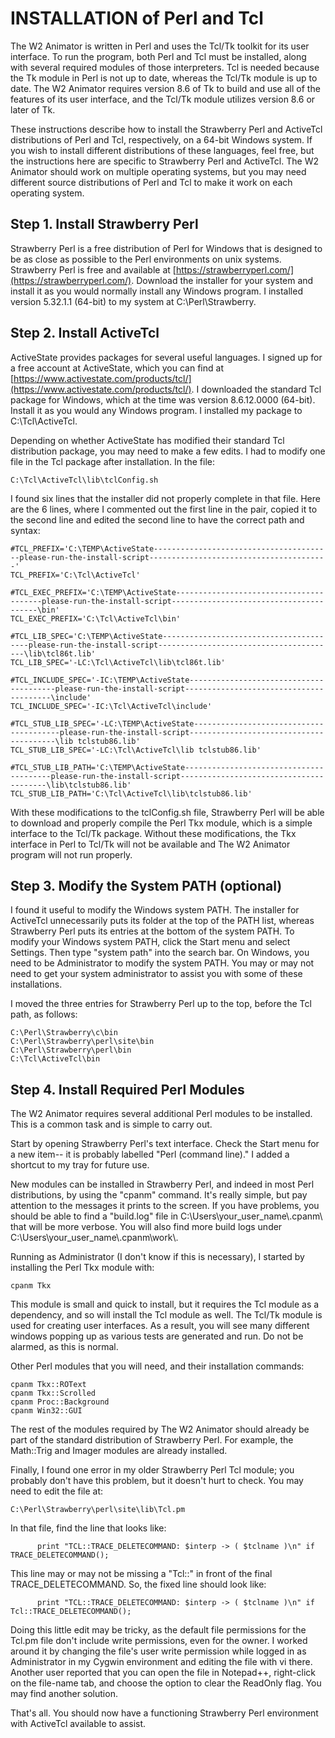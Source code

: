 # INSTALLATION of Perl and Tcl

The W2 Animator is written in Perl and uses the Tcl/Tk toolkit for its
user interface.  To run the program, both Perl and Tcl must be installed,
along with several required modules of those interpreters.  Tcl is needed
because the Tk module in Perl is not up to date, whereas the Tcl/Tk module
is up to date.  The W2 Animator requires version 8.6 of Tk to build and use
all of the features of its user interface, and the Tcl/Tk module utilizes
version 8.6 or later of Tk.

These instructions describe how to install the Strawberry Perl and ActiveTcl
distributions of Perl and Tcl, respectively, on a 64-bit Windows system.
If you wish to install different distributions of these languages, feel free,
but the instructions here are specific to Strawberry Perl and ActiveTcl.
The W2 Animator should work on multiple operating systems, but you may
need different source distributions of Perl and Tcl to make it work on
each operating system.


## Step 1.  Install Strawberry Perl

Strawberry Perl is a free distribution of Perl for Windows that
is designed to be as close as possible to the Perl environments
on unix systems.  Strawberry Perl is free and available at
[https://strawberryperl.com/](https://strawberryperl.com/).  Download the
installer for your system and install it as you would normally install
any Windows program.  I installed version 5.32.1.1 (64-bit) to my system
at C:\Perl\Strawberry\.


## Step 2.  Install ActiveTcl

ActiveState provides packages for several useful languages.
I signed up for a free account at ActiveState, which you can find at
[https://www.activestate.com/products/tcl/](https://www.activestate.com/products/tcl/).
I downloaded the standard Tcl package for Windows, which at the time was
version 8.6.12.0000 (64-bit).  Install it as you would any Windows program.
I installed my package to C:\Tcl\ActiveTcl\.

Depending on whether ActiveState has modified their standard Tcl distribution
package, you may need to make a few edits.  I had to modify one file in
the Tcl package after installation.  In the file:
```
C:\Tcl\ActiveTcl\lib\tclConfig.sh
```
I found six lines that the installer did not properly complete in that file.
Here are the 6 lines, where I commented out the first line in the pair,
copied it to the second line and edited the second line to have the correct
path and syntax:

```
#TCL_PREFIX='C:\TEMP\ActiveState----------------------------------------please-run-the-install-script----------------------------------------'
TCL_PREFIX='C:\Tcl\ActiveTcl'

#TCL_EXEC_PREFIX='C:\TEMP\ActiveState----------------------------------------please-run-the-install-script----------------------------------------\bin'
TCL_EXEC_PREFIX='C:\Tcl\ActiveTcl\bin'

#TCL_LIB_SPEC='C:\TEMP\ActiveState----------------------------------------please-run-the-install-script----------------------------------------\lib\tcl86t.lib'
TCL_LIB_SPEC='-LC:\Tcl\ActiveTcl\lib\tcl86t.lib'

#TCL_INCLUDE_SPEC='-IC:\TEMP\ActiveState----------------------------------------please-run-the-install-script----------------------------------------\include'
TCL_INCLUDE_SPEC='-IC:\Tcl\ActiveTcl\include'

#TCL_STUB_LIB_SPEC='-LC:\TEMP\ActiveState----------------------------------------please-run-the-install-script----------------------------------------\lib tclstub86.lib'
TCL_STUB_LIB_SPEC='-LC:\Tcl\ActiveTcl\lib tclstub86.lib'

#TCL_STUB_LIB_PATH='C:\TEMP\ActiveState----------------------------------------please-run-the-install-script----------------------------------------\lib\tclstub86.lib'
TCL_STUB_LIB_PATH='C:\Tcl\ActiveTcl\lib\tclstub86.lib'
```

With these modifications to the tclConfig.sh file, Strawberry Perl will
be able to download and properly compile the Perl Tkx module, which is a
simple interface to the Tcl/Tk package.  Without these modifications, the
Tkx interface in Perl to Tcl/Tk will not be available and The W2 Animator
program will not run properly.


## Step 3.  Modify the System PATH (optional)

I found it useful to modify the Windows system PATH.  The installer
for ActiveTcl unnecessarily puts its folder at the top of the PATH list,
whereas Strawberry Perl puts its entries at the bottom of the system PATH.
To modify your Windows system PATH, click the Start menu and select Settings.
Then type "system path" into the search bar.  On Windows, you need to be
Administrator to modify the system PATH.  You may or may not need to get
your system administrator to assist you with some of these installations.

I moved the three entries for Strawberry Perl up to the top, before the
Tcl path, as follows:
```
C:\Perl\Strawberry\c\bin
C:\Perl\Strawberry\perl\site\bin
C:\Perl\Strawberry\perl\bin
C:\Tcl\ActiveTcl\bin
```


## Step 4.  Install Required Perl Modules

The W2 Animator requires several additional Perl modules to be installed.
This is a common task and is simple to carry out.

Start by opening Strawberry Perl's text interface.  Check the Start menu
for a new item-- it is probably labelled "Perl (command line)."  I added
a shortcut to my tray for future use.

New modules can be installed in Strawberry Perl, and indeed in most Perl
distributions, by using the "cpanm" command.  It's really simple, but pay
attention to the messages it prints to the screen.  If you have problems, you
should be able to find a "build.log" file in C:\Users\your_user_name\\.cpanm\\
that will be more verbose.  You will also find more build logs under
C:\Users\your_user_name\\.cpanm\work\\.

Running as Administrator (I don't know if this is necessary), I started
by installing the Perl Tkx module with:
```
cpanm Tkx
```
This module is small and quick to install, but it requires the Tcl module
as a dependency, and so will install the Tcl module as well.  The Tcl/Tk
module is used for creating user interfaces.  As a result, you will see
many different windows popping up as various tests are generated and run.
Do not be alarmed, as this is normal.

Other Perl modules that you will need, and their installation commands:
```
cpanm Tkx::ROText
cpanm Tkx::Scrolled
cpanm Proc::Background
cpanm Win32::GUI
```

The rest of the modules required by The W2 Animator should already be
part of the standard distribution of Strawberry Perl.  For example, the
Math::Trig and Imager modules are already installed.

Finally, I found one error in my older Strawberry Perl Tcl module; you
probably don't have this problem, but it doesn't hurt to check.  You may
need to edit the file at:
```
C:\Perl\Strawberry\perl\site\lib\Tcl.pm
```
In that file, find the line that looks like:
```
      print "TCL::TRACE_DELETECOMMAND: $interp -> ( $tclname )\n" if TRACE_DELETECOMMAND();
```
This line may or may not be missing a "Tcl::" in front of the final
TRACE_DELETECOMMAND.  So, the fixed line should look like:
```
      print "TCL::TRACE_DELETECOMMAND: $interp -> ( $tclname )\n" if Tcl::TRACE_DELETECOMMAND();
```
Doing this little edit may be tricky, as the default file permissions for the
Tcl.pm file don't include write permissions, even for the owner.  I worked
around it by changing the file's user write permission while logged in as
Administrator in my Cygwin environment and editing the file with vi there.
Another user reported that you can open the file in Notepad++, right-click
on the file-name tab, and choose the option to clear the ReadOnly flag.
You may find another solution.

That's all.  You should now have a functioning Strawberry Perl environment
with ActiveTcl available to assist.
